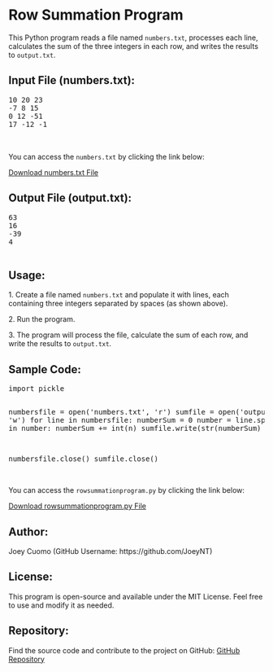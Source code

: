 <body>
    <h1>Row Summation Program</h1>
    <p>This Python program reads a file named <code>numbers.txt</code>, processes each line, calculates the sum of the three integers in each row, and writes the results to <code>output.txt</code>.</p>
    
  <h2>Input File (numbers.txt):</h2>
    <pre>
10 20 23
-7 8 15
0 12 -51
17 -12 -1
    </pre>
<br> You can access the <code>numbers.txt</code> by clicking the link below:</p>
<a href="https://github.com/JoeyNT/RowSummationProgram/blob/main/numbers.txt" target="numbers">Download numbers.txt File</a> 
  <h2>Output File (output.txt):</h2>
    <pre>
63
16
-39
4
    </pre>   
  <h2>Usage:</h2>
    <p>1. Create a file named <code>numbers.txt</code> and populate it with lines, each containing three integers separated by spaces (as shown above).</p>
    <p>2. Run the program.</p>
    <p>3. The program will process the file, calculate the sum of each row, and write the results to <code>output.txt</code>.</p>
    
  <h2>Sample Code:</h2>
    <pre>
import pickle

numbersfile = open('numbers.txt', 'r')
sumfile = open('output.txt', 'w')
for line in numbersfile:
  numberSum = 0
  number = line.split()
  for n in number:
    numberSum += int(n)
  sumfile.write(str(numberSum) + "\n")

numbersfile.close()
sumfile.close()
    </pre>
<br> You can access the <code>rowsummationprogram.py</code> by clicking the link below:</p>
<a href="https://github.com/JoeyNT/RowSummationProgram/blob/main/rowsummationprogram.py" target="sourcecode">Download rowsummationprogram.py File</a>  
    
  <h2>Author:</h2>
    <p>Joey Cuomo (GitHub Username: https://github.com/JoeyNT)</p>

  <h2>License:</h2>
    <p>This program is open-source and available under the MIT License. Feel free to use and modify it as needed.</p>
    
  <h2>Repository:</h2>
    <p>Find the source code and contribute to the project on GitHub: <a href="https://github.com/JoeyNT/RowSummationProgram">GitHub Repository</a></p>
</body>
